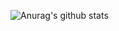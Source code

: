 ![Anurag's github stats](https://github-readme-stats.vercel.app/api?username=BeardedBear&show_icons=true&theme=radical)
